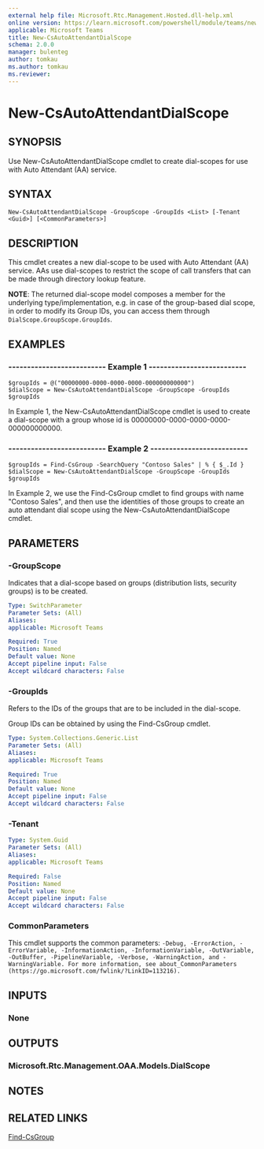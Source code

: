 ```yaml
---
external help file: Microsoft.Rtc.Management.Hosted.dll-help.xml
online version: https://learn.microsoft.com/powershell/module/teams/new-csautoattendantdialscope
applicable: Microsoft Teams
title: New-CsAutoAttendantDialScope
schema: 2.0.0
manager: bulenteg
author: tomkau
ms.author: tomkau
ms.reviewer:
---
```


# New-CsAutoAttendantDialScope

## SYNOPSIS
Use New-CsAutoAttendantDialScope cmdlet to create dial-scopes for use with Auto Attendant (AA) service.

## SYNTAX

```
New-CsAutoAttendantDialScope -GroupScope -GroupIds <List> [-Tenant <Guid>] [<CommonParameters>]
```

## DESCRIPTION
This cmdlet creates a new dial-scope to be used with Auto Attendant (AA) service. AAs use dial-scopes to restrict the scope of call transfers that can be made through directory lookup feature.

**NOTE**: The returned dial-scope model composes a member for the underlying type/implementation, e.g. in case of the group-based dial scope, in order to modify its Group IDs, you can access them through `DialScope.GroupScope.GroupIds`.

## EXAMPLES

### -------------------------- Example 1 --------------------------
```
$groupIds = @("00000000-0000-0000-0000-000000000000")
$dialScope = New-CsAutoAttendantDialScope -GroupScope -GroupIds $groupIds
```

In Example 1, the New-CsAutoAttendantDialScope cmdlet is used to create a dial-scope with a group whose id is 00000000-0000-0000-0000-000000000000.

### -------------------------- Example 2 --------------------------
```
$groupIds = Find-CsGroup -SearchQuery "Contoso Sales" | % { $_.Id }
$dialScope = New-CsAutoAttendantDialScope -GroupScope -GroupIds $groupIds
```

In Example 2, we use the Find-CsGroup cmdlet to find groups with name "Contoso Sales", and then use the identities of those groups to create an auto attendant dial scope using the New-CsAutoAttendantDialScope cmdlet.

## PARAMETERS

### -GroupScope
Indicates that a dial-scope based on groups (distribution lists, security groups) is to be created.

```yaml
Type: SwitchParameter
Parameter Sets: (All)
Aliases:
applicable: Microsoft Teams

Required: True
Position: Named
Default value: None
Accept pipeline input: False
Accept wildcard characters: False
```

### -GroupIds
Refers to the IDs of the groups that are to be included in the dial-scope.

Group IDs can be obtained by using the Find-CsGroup cmdlet.

```yaml
Type: System.Collections.Generic.List
Parameter Sets: (All)
Aliases:
applicable: Microsoft Teams

Required: True
Position: Named
Default value: None
Accept pipeline input: False
Accept wildcard characters: False
```

### -Tenant

```yaml
Type: System.Guid
Parameter Sets: (All)
Aliases:
applicable: Microsoft Teams

Required: False
Position: Named
Default value: None
Accept pipeline input: False
Accept wildcard characters: False
```

### CommonParameters
This cmdlet supports the common parameters: `-Debug, -ErrorAction, -ErrorVariable, -InformationAction, -InformationVariable, -OutVariable, -OutBuffer, -PipelineVariable, -Verbose, -WarningAction, and -WarningVariable. For more information, see about_CommonParameters (https://go.microsoft.com/fwlink/?LinkID=113216).`

## INPUTS

### None


## OUTPUTS

### Microsoft.Rtc.Management.OAA.Models.DialScope


## NOTES

## RELATED LINKS

[Find-CsGroup](Find-CsGroup.md)
